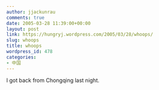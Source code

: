 ```yaml
---
author: jjackunrau
comments: true
date: 2005-03-28 11:39:00+00:00
layout: post
link: https://hungryj.wordpress.com/2005/03/28/whoops/
slug: whoops
title: whoops
wordpress_id: 478
categories:
- 中国
---
```


I got back from Chongqing last night.
